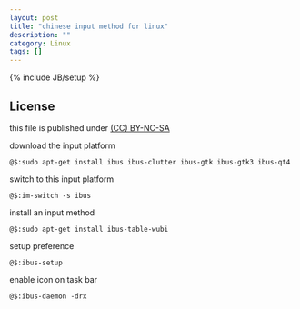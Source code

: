 ```yaml
---
layout: post
title: "chinese input method for linux"
description: ""
category: Linux
tags: []
---
```

{% include JB/setup %}
## License
this file is published under [(CC) BY-NC-SA](http://creativecommons.org/licenses/by-nc-sa/3.0/)

download the input platform

    @$:sudo apt-get install ibus ibus-clutter ibus-gtk ibus-gtk3 ibus-qt4

switch to this input platform

    @$:im-switch -s ibus

install an input method

    @$:sudo apt-get install ibus-table-wubi

setup preference

    @$:ibus-setup

enable icon on task bar

    @$:ibus-daemon -drx
